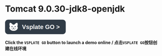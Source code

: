 # Tomcat 9.0.30-jdk8-openjdk

<a href="https://www.vsplate.com/?docker-compose=https://github.com/vsplate/dcenvs/tomcat/9.0.30-jdk8-openjdk"><img alt="VSPLATE GO" src="https://raw.githubusercontent.com/vsplate/images/master/vsgo_btn.png" width="200px"></a>

**Click the `VSPLATE GO` button to launch a demo online / 点击`VSPLATE GO`按钮创建在线环境**